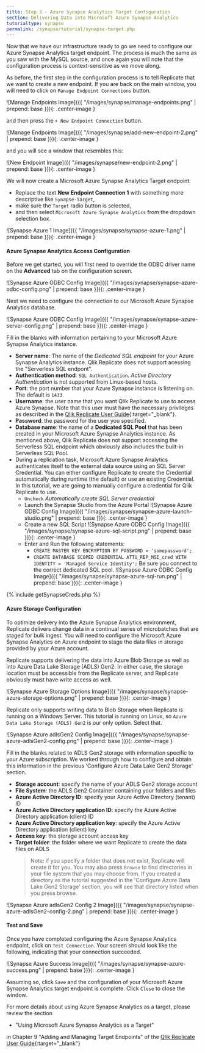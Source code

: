 ```yaml
---
title: Step 3 - Azure Synapse Analytics Target Configuration 
section: Delivering Data into Microsoft Azure Synapse Analytics
tutorialtype: synapse
permalink: /synapse/tutorial/synapse-target.php
---
```


Now that we have our infrastructure ready to go
we need to configure our Azure Synapse Analytics target endpoint. The process is much 
the same as you saw with the MySQL source, and once again you will note that the 
configuration process is context-sensitive as we move along. 

As before, the first step in the configuration process is to tell Replicate that we want to 
create a new endpoint. If you are back on the main window, you will need to click on 
`Manage Endpoint Connections` button.

![Manage Endpoints Image]({{ "/images/synapse/manage-endpoints.png" | prepend: base }}){: .center-image }

and then press the `+ New Endpoint Connection` button.


![Manage Endpoints Image]({{ "/images/synapse/add-new-endpoint-2.png" | prepend: base }}){: .center-image }

and you will see a window that resembles this:

![New Endpoint Image]({{ "/images/synapse/new-endpoint-2.png" | prepend: base }}){: .center-image }

We will now create a Microsoft Azure Synapse Analytics Target endpoint:
* Replace the text **New Endpoint Connection 1** with something more descriptive
like  `Synapse-Target`,
* make sure the `Target` radio button is selected,
* and then select `Microsoft Azure Synapse Analytics` 
from the dropdown selection box.

![Synapse Azure 1 Image]({{ "/images/synapse/synapse-azure-1.png" | prepend: base }}){: .center-image }


#### Azure Synapse Analytics Access Configuration 

Before we get started, you will first need to override the ODBC driver name on the **Advanced**
tab on the configuration screen.


![Synapse Azure ODBC Config Image]({{ "/images/synapse/synapse-azure-odbc-config.png" | prepend: base }}){: .center-image }

Next we need to configure the connection to our Microsoft Azure Synapse Analytics database.

![Synapse Azure ODBC Config Image]({{ "/images/synapse/synapse-azure-server-config.png" | prepend: base }}){: .center-image }

Fill in the blanks with information pertaining to your Microsoft Azure Synapse Analytics instance.

* **Server name**: The name of the *Dedicated SQL endpoint* for your Azure Synapse Analytics instance.
Qlik Replicate does not support acessing the "Serverless SQL endpont".
* **Authentication method**: `SQL Authentication`. *Active Directory Authentication* is not 
supported from Linux-based hosts.
* **Port**: the port number that your Azure Synapse instance is listening on. The default is `1433`.
* **Username**: the user name that you want Qlik Replicate to use to access Azure Synapse. Note
that this user must have the necessary privileges as described in the 
[Qlik Replicate User Guide](/files/Qlik_Replicate_User_Guide.pdf){:target="_blank"}.
* **Password**: the password for the user you specified.
* **Database name**: the name of a **Dedicated SQL Pool** that has been created in your
Microsoft Azure Synapse Analytics instance. As mentioned above, Qlik Replicate does not 
support accessing the Serverless SQL endpoint which obviously also includes the built-in 
Serverless SQL Pool.
* During a replication task, Microsoft Azure Synapse Analytics authenticates itself to the
external data source using an SQL Server Credential. You can either configure Replicate to
create the Credential automatically during runtime (the default) or use an existing Credential. 
In this tutorial, we are going to manually configure a credential for Qlik Replicate to use.
  - `Uncheck` *Automatically create SQL Server credential*
  - Launch the Synapse Studio from the Azure Portal
![Synapse Azure ODBC Config Image]({{ "/images/synapse/synapse-azure-launch-studio.png" | prepend: base }}){: .center-image }
  - Create a new SQL Script 
![Synapse Azure ODBC Config Image]({{ "/images/synapse/synapse-azure-sql-script.png" | prepend: base }}){: .center-image }
  - Enter and Run the following statements:
    + `CREATE MASTER KEY ENCRYPTION BY PASSWORD = 'somepassword';`
    + `CREATE DATABASE SCOPED CREDENTIAL ATTU_REP_MSI_cred WITH IDENTITY = 'Managed Service Identity';`
Be sure you connect to the correct dedicated SQL pool.
![Synapse Azure ODBC Config Image]({{ "/images/synapse/synapse-azure-sql-run.png" | prepend: base }}){: .center-image }


{% include getSynapseCreds.php %}

#### Azure Storage Configuration 

To optimize delivery into the Azure Synapse Analytics environment, Replicate delivers change data in a
continual series of microbatches that are staged for bulk ingest. You will need to configure the 
Microsoft Azure Synapse Analytics on Azure endpoint to stage the data 
files in storage provided by your Azure account.

Replicate supports delivering the data into Azure Blob Storage
as well as into Azure Data Lake Storage (ADLS) Gen2. In either case, the storage location
must be accessible from the Replicate server, and Replicate obviously must have write access as well.

![Synapse Azure Storage Options Image]({{ "/images/synapse/synapse-azure-storage-options.png" | prepend: base }}){: .center-image }

Replicate only supports writing data to Blob Storage when Replicate is running on a 
Windows Server. This tutorial is running on Linux, so
`Azure Data Lake Storage (ADLS) Gen2` is our only option. Select that.

![Synapse Azure adlsGen2 Config Image]({{ "/images/synapse/synapse-azure-adlsGen2-config.png" | prepend: base }}){: .center-image }

Fill in the blanks related to ADLS Gen2 storage with information specific to your 
Azure subscription. We worked through how to configure and obtain this information
in the previous 'Configure Azure Data Lake Gen2 Storage' section.

* **Storage account**: specify the name of your ADLS Gen2 storage account
* **File System**: the ADLS Gen2 Container containing your folders and files
* **Azure Active Directory ID**: specify your Azure Active Directory (tenant) ID 
* **Azure Active Directory application ID**: specify the Azure Active Directory application (client) ID
* **Azure Active Directory application key**: specify the Azure Active Directory application (client) key
* **Access key**: the storage account access key
* **Target folder**: the folder where we want Replicate to create the data files on ADLS
   > Note: if you specify a folder that does not exist, Replicate will create it for you. You
    may also press `Browse` to find directories in your file system that you may choose from. If 
    you created a directory as the tutorial suggested in the 'Configure Azure Data Lake Gen2 Storage'
    section, you will see that directory listed when you press browse.

![Synapse Azure adlsGen2 Config 2 Image]({{ "/images/synapse/synapse-azure-adlsGen2-config-2.png" | prepend: base }}){: .center-image }



#### Test and Save

Once you have completed configuring the Azure Synapse Analytics endpoint, click on `Test Connection`. 
Your screen should look like the following, indicating that your connection succeeded.

![Synapse Azure Success Image]({{ "/images/synapse/synapse-azure-success.png" | prepend: base }}){: .center-image }

Assuming so, click `Save` and the configuration of your Microsoft Azure Synapse Analytics 
target endpoint is complete.  Click `Close` to close the window.

For more details about using Azure Synapse Analytics as a target, please review the section 

* "Using Microsoft Azure Synapse Analytics as a Target" 

in Chapter 9 "Adding and Managing Target Endpoints" of the
[Qlik Replicate User Guide](/files/Qlik_Replicate_User_Guide.pdf){:target="_blank"}


